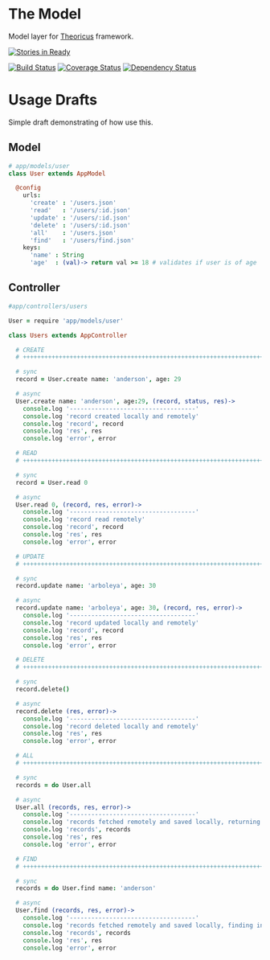 # The Model

Model layer for [Theoricus](https://github.com/theoricus/theoricus) framework.

[![Stories in Ready](https://badge.waffle.io/theoricus/the-model.png)](http://waffle.io/theoricus/the-model)  

[![Build Status](https://travis-ci.org/theoricus/the-model.png?branch=master)](https://travis-ci.org/theoricus/the-model) [![Coverage Status](https://coveralls.io/repos/theoricus/the-model/badge.png)](https://coveralls.io/r/theoricus/the-model) [![Dependency Status](https://gemnasium.com/theoricus/the-model.png)](https://gemnasium.com/theoricus/the-model)

<!-- Uncomment this block after first public release in NPM
[![NPM version](https://badge.fury.io/js/theoricus.png)](http://badge.fury.io/js/theoricus)
-->

# Usage Drafts

Simple draft demonstrating of how use this.

## Model

````coffeescript
# app/models/user
class User extends AppModel

  @config
    urls:
      'create' : '/users.json'
      'read'   : '/users/:id.json'
      'update' : '/users/:id.json'
      'delete' : '/users/:id.json'
      'all'    : '/users.json'
      'find'   : '/users/find.json'
    keys:
      'name' : String
      'age'  : (val)-> return val >= 18 # validates if user is of age
````

## Controller

````coffeescript
#app/controllers/users

User = require 'app/models/user'

class Users extends AppController

  # CREATE
  # ++++++++++++++++++++++++++++++++++++++++++++++++++++++++++++++++++++++++++++

  # sync
  record = User.create name: 'anderson', age: 29

  # async
  User.create name: 'anderson', age:29, (record, status, res)->
    console.log '-----------------------------------'
    console.log 'record created locally and remotely'
    console.log 'record', record
    console.log 'res', res
    console.log 'error', error

  # READ
  # ++++++++++++++++++++++++++++++++++++++++++++++++++++++++++++++++++++++++++++

  # sync
  record = User.read 0

  # async
  User.read 0, (record, res, error)->
    console.log '-----------------------------------'
    console.log 'record read remotely'
    console.log 'record', record
    console.log 'res', res
    console.log 'error', error

  # UPDATE
  # ++++++++++++++++++++++++++++++++++++++++++++++++++++++++++++++++++++++++++++

  # sync
  record.update name: 'arboleya', age: 30

  # async
  record.update name: 'arboleya', age: 30, (record, res, error)->
    console.log '-----------------------------------'
    console.log 'record updated locally and remotely'
    console.log 'record', record
    console.log 'res', res
    console.log 'error', error

  # DELETE
  # ++++++++++++++++++++++++++++++++++++++++++++++++++++++++++++++++++++++++++++

  # sync
  record.delete()

  # async
  record.delete (res, error)->
    console.log '-----------------------------------'
    console.log 'record deleted locally and remotely'
    console.log 'res', res
    console.log 'error', error

  # ALL
  # ++++++++++++++++++++++++++++++++++++++++++++++++++++++++++++++++++++++++++++

  # sync
  records = do User.all

  # async
  User.all (records, res, error)->
    console.log '-----------------------------------'
    console.log 'records fetched remotely and saved locally, returning all'
    console.log 'records', records
    console.log 'res', res
    console.log 'error', error

  # FIND
  # ++++++++++++++++++++++++++++++++++++++++++++++++++++++++++++++++++++++++++++

  # sync
  records = do User.find name: 'anderson'

  # async
  User.find (records, res, error)->
    console.log '-----------------------------------'
    console.log 'records fetched remotely and saved locally, finding in both'
    console.log 'records', records
    console.log 'res', res
    console.log 'error', error
````